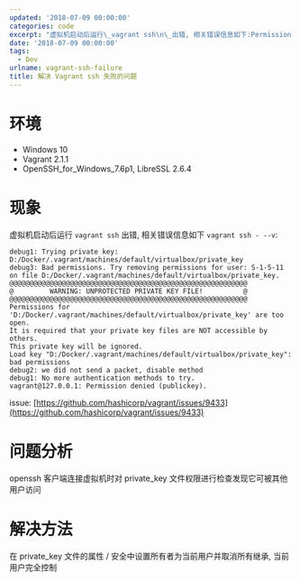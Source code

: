 ```yaml
---
updated: '2018-07-09 00:00:00'
categories: code
excerpt: "虚拟机启动后运行\_vagrant ssh\n\_出错, 相关错误信息如下:Permission denied (publickey)."
date: '2018-07-09 00:00:00'
tags:
  - Dev
urlname: vagrant-ssh-failure
title: 解决 Vagrant ssh 失败的问题
---
```


# 环境

- Windows 10
- Vagrant 2.1.1
- OpenSSH_for_Windows_7.6p1, LibreSSL 2.6.4

# 现象


虚拟机启动后运行 `vagrant ssh` 出错, 相关错误信息如下 `vagrant ssh - --v`:


```text
debug1: Trying private key: D:/Docker/.vagrant/machines/default/virtualbox/private_key
debug3: Bad permissions. Try removing permissions for user: S-1-5-11 on file D:/Docker/.vagrant/machines/default/virtualbox/private_key.
@@@@@@@@@@@@@@@@@@@@@@@@@@@@@@@@@@@@@@@@@@@@@@@@@@@@@@@@@@@
@         WARNING: UNPROTECTED PRIVATE KEY FILE!          @
@@@@@@@@@@@@@@@@@@@@@@@@@@@@@@@@@@@@@@@@@@@@@@@@@@@@@@@@@@@
Permissions for 'D:/Docker/.vagrant/machines/default/virtualbox/private_key' are too open.
It is required that your private key files are NOT accessible by others.
This private key will be ignored.
Load key "D:/Docker/.vagrant/machines/default/virtualbox/private_key": bad permissions
debug2: we did not send a packet, disable method
debug1: No more authentication methods to try.
vagrant@127.0.0.1: Permission denied (publickey).

```


issue: [https://github.com/hashicorp/vagrant/issues/9433](https://github.com/hashicorp/vagrant/issues/9433)


# 问题分析


openssh 客户端连接虚拟机时对 private_key 文件权限进行检查发现它可被其他用户访问


# 解决方法


在 private_key 文件的属性 / 安全中设置所有者为当前用户并取消所有继承, 当前用户完全控制

